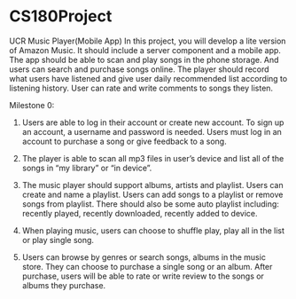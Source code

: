 CS180Project
============

UCR Music Player(Mobile App)
In this project, you will develop a lite version of Amazon Music. It should include a 
server component and a mobile app. The app should be able to scan and play songs in 
the phone storage. And users can search and purchase songs online. The player 
should record what users have listened and give user daily recommended list according 
to listening history. User can rate and write comments to songs they listen.

Milestone 0:

1. Users are able to log in their account or create new account. To sign up an account, a username and password is needed. Users must log in an account to purchase a song or give feedback to a song.

2. The player is able to scan all mp3 files in user’s device and list all of the songs in “my library” or “in device”.

3. The music player should support albums, artists and playlist. Users can create and name a playlist. Users can add songs to a playlist or remove songs from playlist. There should also be some auto playlist including: recently played, recently downloaded, recently added to device.

4. When playing music, users can choose to shuffle play, play all in the list or play single song.

5. Users can browse by genres or search songs, albums in the music store. They can choose to purchase a single song or an album. After purchase, users will be able to rate or write review to the songs or albums they purchase.
